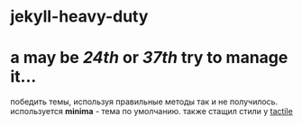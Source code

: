 # jekyll-heavy-duty
a may be _24th_ or _37th_ try to manage it...
=======

победить темы, используя правильные методы так и не получилось. используется 
__minima__ - тема по умолчанию. также стащил стили у [tactile](https://github.com/pages-themes/tactile)
